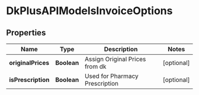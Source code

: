 
# DkPlusAPIModelsInvoiceOptions

## Properties
Name | Type | Description | Notes
------------ | ------------- | ------------- | -------------
**originalPrices** | **Boolean** | Assign Original Prices from dk |  [optional]
**isPrescription** | **Boolean** | Used for Pharmacy Prescription |  [optional]



